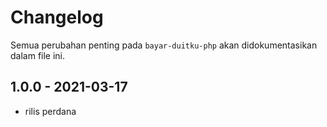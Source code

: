# Changelog

Semua perubahan penting pada `bayar-duitku-php` akan didokumentasikan dalam file ini.

## 1.0.0 - 2021-03-17

- rilis perdana
